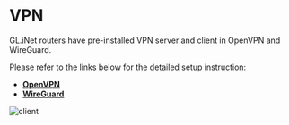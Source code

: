 # VPN

GL.iNet routers have pre-installed VPN server and client in OpenVPN and WireGuard. 

Please refer to the links below for the detailed setup instruction:

- [**OpenVPN**](https://docs.gl-inet.com/en/3/app/openvpn/)
- [**WireGuard**](https://docs.gl-inet.com/en/3/app/wireguard/)

![client](https://static.gl-inet.com/docs/en/3/setup/microuter/vpn/client.jpg)



